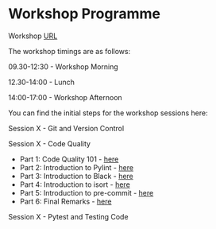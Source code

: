 # Workshop Programme

Workshop [URL](https://ccpbiosim.github.io/software_workshop/) 

The workshop timings are as follows:

09.30-12:30 - Workshop Morning 

12.30-14:00 - Lunch 

14:00-17:00 - Workshop Afternoon


You can find the initial steps for the workshop sessions here:

Session X - Git and Version Control


Session X - Code Quality
- Part 1: Code Quality 101 - [here](/code_quality/1_code_quality.md)
- Part 2: Introduction to Pylint - [here](/code_quality/2_pylint.md)
- Part 3: Introduction to Black - [here](/code_quality/3_black.md)
- Part 4: Introduction to isort - [here](/code_quality/4_isort.md)
- Part 5: Introduction to pre-commit - [here](/code_quality/5_precommit.md)
- Part 6: Final Remarks - [here](/code_quality/6_final_remarks.md)


Session X - Pytest and Testing Code
